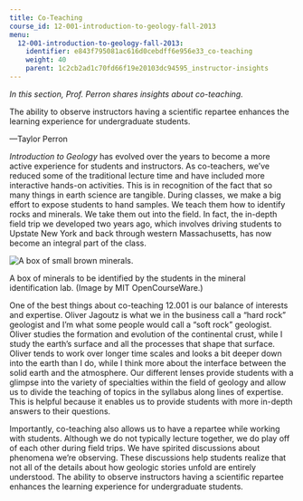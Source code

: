 ```yaml
---
title: Co-Teaching
course_id: 12-001-introduction-to-geology-fall-2013
menu:
  12-001-introduction-to-geology-fall-2013:
    identifier: e843f795081ac616d0cebdff6e956e33_co-teaching
    weight: 40
    parent: 1c2cb2ad1c70fd66f19e20103dc94595_instructor-insights
---
```

_In this section, Prof. Perron shares insights about co-teaching._

The ability to observe instructors having a scientific repartee enhances the learning experience for undergraduate students.

—Taylor Perron

_Introduction to Geology_ has evolved over the years to become a more active experience for students and instructors. As co-teachers, we’ve reduced some of the traditional lecture time and have included more interactive hands-on activities. This is in recognition of the fact that so many things in earth science are tangible. During classes, we make a big effort to expose students to hand samples. We teach them how to identify rocks and minerals. We take them out into the field. In fact, the in-depth field trip we developed two years ago, which involves driving students to Upstate New York and back through western Massachusetts, has now become an integral part of the class.

![A box of small brown minerals.](https://open-learning-course-data-ci.s3.amazonaws.com/12-001-introduction-to-geology-fall-2013/884ed8a126caebc0bc2a972fb7db9f04_12-001_co-teach1.jpg)  

A box of minerals to be identified by the students in the mineral identification lab. (Image by MIT OpenCourseWare.)

One of the best things about co-teaching 12.001 is our balance of interests and expertise. Oliver Jagoutz is what we in the business call a “hard rock” geologist and I’m what some people would call a “soft rock” geologist. Oliver studies the formation and evolution of the continental crust, while I study the earth’s surface and all the processes that shape that surface. Oliver tends to work over longer time scales and looks a bit deeper down into the earth than I do, while I think more about the interface between the solid earth and the atmosphere. Our different lenses provide students with a glimpse into the variety of specialties within the field of geology and allow us to divide the teaching of topics in the syllabus along lines of expertise. This is helpful because it enables us to provide students with more in-depth answers to their questions.

Importantly, co-teaching also allows us to have a repartee while working with students. Although we do not typically lecture together, we do play off of each other during field trips. We have spirited discussions about phenomena we’re observing. These discussions help students realize that not all of the details about how geologic stories unfold are entirely understood. The ability to observe instructors having a scientific repartee enhances the learning experience for undergraduate students.